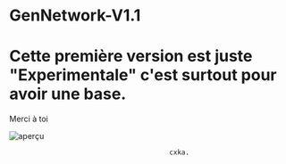 # GenNetwork-V1.1

# Cette première version est juste "Experimentale" c'est surtout pour avoir une base.

Merci à toi


![aperçu](https://media.discordapp.net/attachments/949584086220038145/952988275939872815/unknown.png?width=1170&height=676)


                                            cxka.
